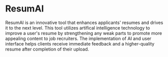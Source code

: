 # ResumAI

ResumAI is an innovative tool that enhances applicants' resumes and drives it to the next level. This tool utilizes artifical intelligence technology to improve a user's resume by strengthening any weak parts to promote more appealing content to job recruiters. The implementation of AI and user interface helps clients receive immediate feedback and a higher-quality resume after completion of their upload.
